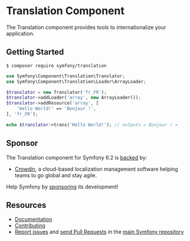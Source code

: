 # Translation Component

The Translation component provides tools to internationalize your application.

## Getting Started

```
$ composer require symfony/translation
```

```php
use Symfony\Component\Translation\Translator;
use Symfony\Component\Translation\Loader\ArrayLoader;

$translator = new Translator('fr_FR');
$translator->addLoader('array', new ArrayLoader());
$translator->addResource('array', [
    'Hello World!' => 'Bonjour !',
], 'fr_FR');

echo $translator->trans('Hello World!'); // outputs « Bonjour ! »
```

## Sponsor

The Translation component for Symfony 6.2 is [backed][1] by:

-   [Crowdin][2], a cloud-based localization management software helping teams to go global and stay agile.

Help Symfony by [sponsoring][3] its development!

## Resources

-   [Documentation](https://symfony.com/doc/current/translation.html)
-   [Contributing](https://symfony.com/doc/current/contributing/index.html)
-   [Report issues](https://github.com/symfony/symfony/issues) and
    [send Pull Requests](https://github.com/symfony/symfony/pulls)
    in the [main Symfony repository](https://github.com/symfony/symfony)

[1]: https://symfony.com/backers
[2]: https://crowdin.com
[3]: https://symfony.com/sponsor

